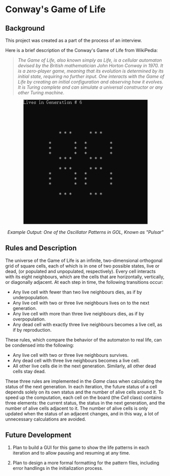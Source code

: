 # Conway's Game of Life

## Background
This project was created as a part of the process of an interview. 

Here is a brief description of the Conway's Game of Life from WikiPedia:
> _The Game of Life, also known simply as Life, is a cellular automaton devised by the British mathematician John Horton Conway in 1970. It is a zero-player game, meaning that its evolution is determined by its initial state, requiring no further input. One interacts with the Game of Life by creating an initial configuration and observing how it evolves. It is Turing complete and can simulate a universal constructor or any other Turing machine._

<div align="center">
  <img src="/img/pulsar.gif" alt="Pulsar Pattern" width="390">
  
  _Example Output: One of the Oscillator Patterns in GOL, Known as "Pulsar"_
</div>



## Rules and Description
The universe of the Game of Life is an infinite, two-dimensional orthogonal grid of square cells, each of which is in one of two possible states, live or dead, (or populated and unpopulated, respectively). Every cell interacts with its eight neighbours, which are the cells that are horizontally, vertically, or diagonally adjacent. At each step in time, the following transitions occur:

* Any live cell with fewer than two live neighbours dies, as if by underpopulation.
* Any live cell with two or three live neighbours lives on to the next generation.
* Any live cell with more than three live neighbours dies, as if by overpopulation.
* Any dead cell with exactly three live neighbours becomes a live cell, as if by reproduction.

These rules, which compare the behavior of the automaton to real life, can be condensed into the following:

* Any live cell with two or three live neighbours survives.
* Any dead cell with three live neighbours becomes a live cell.
* All other live cells die in the next generation. Similarly, all other dead cells stay dead.

These three rules are implemented in the _Game_ class when calculating the status of the next generation.
In each iteration, the future status of a cell depends solely on its own status and the number of alive cells around it. To speed up the computation, each cell on the board (the _Cell_ class) contains three elements: the current status, the status in the next generation, and the number of alive cells adjacent to it. The number of alive cells is only updated when the status of an adjacent changes, and in this way, a lot of unnecessary calculations are avoided. 

## Future Development
  1. Plan to build a GUI for this game to show the life patterns in each iteration and to allow pausing and resuming at any time.
  
  2. Plan to design a more formal formatting for the pattern files, including error handlings in the initialization process.
